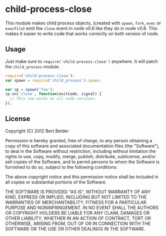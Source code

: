 
# child-process-close

This module makes child process objects, (created with `spawn`, `fork`, `exec`
or `execFile`) emit the `close` event in node v0.6 like they do in node v0.8.
This makes it easier to write code that works correctly on both version of
node.





























































































































































































































<extoc></extoc>

## Usage

Just make sure to `require('child-process-close')` anywhere. It will patch the `child_process` module.

```js
require('child-process-close');
var spawn = require('child_process').spawn;

var cp = spawn('foo');
cp.on('close', function(exitCode, signal) {
  // This now works on all node versions.
});
```


## License

Copyright (C) 2012 Bert Belder

Permission is hereby granted, free of charge, to any person obtaining a copy
of this software and associated documentation files (the "Software"), to deal
in the Software without restriction, including without limitation the rights
to use, copy, modify, merge, publish, distribute, sublicense, and/or sell
copies of the Software, and to permit persons to whom the Software is
furnished to do so, subject to the following conditions:

The above copyright notice and this permission notice shall be included in
all copies or substantial portions of the Software.

THE SOFTWARE IS PROVIDED "AS IS", WITHOUT WARRANTY OF ANY KIND, EXPRESS OR
IMPLIED, INCLUDING BUT NOT LIMITED TO THE WARRANTIES OF MERCHANTABILITY,
FITNESS FOR A PARTICULAR PURPOSE AND NONINFRINGEMENT. IN NO EVENT SHALL THE
AUTHORS OR COPYRIGHT HOLDERS BE LIABLE FOR ANY CLAIM, DAMAGES OR OTHER
LIABILITY, WHETHER IN AN ACTION OF CONTRACT, TORT OR OTHERWISE, ARISING FROM,
OUT OF OR IN CONNECTION WITH THE SOFTWARE OR THE USE OR OTHER DEALINGS IN
THE SOFTWARE.
